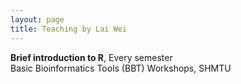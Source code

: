 ```yaml
---
layout: page
title: Teaching by Lai Wei
---
```

<div class="cv">
  <b>Brief introduction to R</b>, Every semester <br/> 
Basic Bioinformatics Tools (BBT) Workshops, SHMTU <br/>
<br/>
